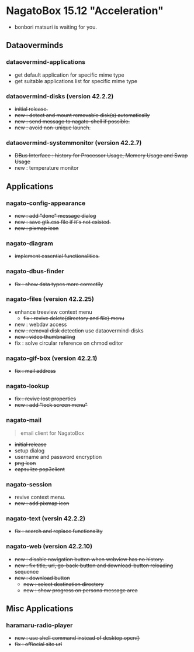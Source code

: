 # NagatoBox 15.12 "Acceleration"

+ bonbori matsuri is waiting for you.

## Dataoverminds

### dataovermind-applications

+ get default application for specific mime type
+ get suitable applications list for specific mime type

### dataovermind-disks (version 42.2.2)

+ ~~initial release.~~
+ ~~new : detect and mount removable disk(s) automatically~~
+ ~~new : send message to nagato-shell if possible.~~
+ ~~new : avoid non-unique launch.~~

### dataovermind-systemmonitor (version 42.2.7)

+ ~~DBus Interface : history for Processor Usage, Memory Usage and Swap Usage~~
+ new : temperature monitor

## Applications

### nagato-config-appearance

+ ~~new : add "done" message dialog~~
+ ~~new : save gtk.css file if it's not existed.~~
+ ~~new : pixmap icon~~

### nagato-diagram

+ ~~implement essential functionalities.~~

### nagato-dbus-finder

+ ~~fix : show data types more correctlly~~

### nagato-files (version 42.2.25)

+ enhance treeview context menu
    + ~~fix : revive delete(directory and file) menu~~
+ new : webdav access
+ ~~new : removal disk detection~~ use dataovermind-disks
+ ~~new : video thumbnailing~~
+ fix : solve circular reference on chmod editor

### nagato-gif-box (version 42.2.1)

+ ~~fix : mail address~~

### nagato-lookup

+ ~~fix : revive lost properties~~
+ ~~new : add "lock screen menu"~~

### nagato-mail

> email client for NagatoBox

+ ~~initial release~~
+ setup dialog
+ username and password encryption
+ ~~png icon~~
+ ~~capsulize pop3client~~

### nagato-session

+ revive context menu.
+ ~~new : add pixmap icon~~

### nagato-text (versin 42.2.2)

+ ~~fix : search and replace functionality~~

### nagato-web (version 42.2.10)

+ ~~new : disable navigation button when webview has no history.~~
+ ~~new : fix title, url, go-back-button and download-button reloading sequence~~
+ ~~new : download button~~
    + ~~new : select destination directory~~
    + ~~new : show progress on persona message area~~

## Misc Applications

### haramaru-radio-player

+ ~~new : use shell command instead of desktop.open()~~
+ ~~fix : offiocial site url~~
